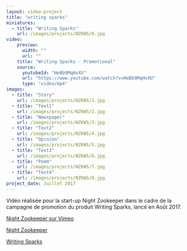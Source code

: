 ```yaml
---
layout: video-project
title: "writing sparks"
miniatures:
  - title: "Writing Sparks"
    url: /images/projects/NZKWS/0.jpg
video:
    preview:
      width: ""
      url: ""
    title: "Writing Sparks - Promotional"
    source:
      youtubeId: "HeBb9MqHvXU"
      url: "https://www.youtube.com/watch?v=HeBb9MqHvXU"
      type: "video/mp4"
images:
  - title: "Story"
    url: /images/projects/NZKWS/1.jpg
  - title: "Text1"
    url: /images/projects/NZKWS/2.jpg
  - title: "Newspaper"
    url: /images/projects/NZKWS/3.jpg
  - title: "Text2"
    url: /images/projects/NZKWS/4.jpg
  - title: "Opinion"
    url: /images/projects/NZKWS/5.jpg
  - title: "Text3"
    url: /images/projects/NZKWS/6.jpg
  - title: "Poem"
    url: /images/projects/NZKWS/7.jpg
  - title: "Text4"
    url: /images/projects/NZKWS/8.jpg
project_date: Juillet 2017
---
```

Vidéo réalisée pour la start-up Night Zookeeper dans le cadre de la campagne de promotion du produit Writing Sparks, lancé en Août 2017.

<u> <a href="https://vimeo.com/227879638"> Night Zookeeper sur Vimeo </a> </u>

<u> <a href="https://www.nightzookeeper.com/"> Night Zookeeper </a> </u>

<u> <a href="https://writingsparks.com/"> Writing Sparks </a> </u>
